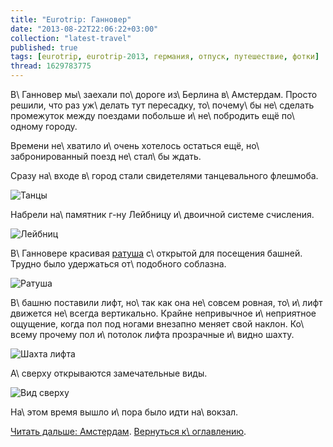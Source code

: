 ```yaml
---
title: "Eurotrip: Ганновер"
date: "2013-08-22T22:06:22+03:00"
collection: "latest-travel"
published: true
tags: [eurotrip, eurotrip-2013, германия, отпуск, путешествие, фотки]
thread: 1629783775
---
```


В\ Ганновер мы\ заехали по\ дороге из\ Берлина в\ Амстердам. Просто решили, что раз уж\ делать тут пересадку,
то\ почему\ бы не\ сделать промежуток между поездами побольше и\ не\ побродить ещё по\ одному городу.

Времени не\ хватило и\ очень хотелось остаться ещё, но\ забронированный поезд не\ стал\ бы ждать.

Сразу на\ входе в\ город стали свидетелями танцевального флешмоба.

![Танцы](/images/travel/2013-08-eurotrip/hannover-flashmob.jpg "Танцы")

Набрели на\ памятник г-ну Лейбницу и\ двоичной системе счисления.

![Лейбниц](/images/travel/2013-08-eurotrip/hannover-leibniz.jpg "Лейбниц")

В\ Ганновере красивая [ратуша][rathaus] с\ открытой для посещения башней. Трудно было удержаться от\ подобного соблазна.

![Ратуша](/images/travel/2013-08-eurotrip/hannover-town-hall.jpg "Ратуша")

В\ башню поставили лифт, но\ так как она не\ совсем ровная, то\ и\ лифт движется не\ всегда вертикально. Крайне
непривычное и\ неприятное ощущение, когда пол под ногами внезапно меняет свой наклон. Ко\ всему прочему пол и\ потолок
лифта прозрачные и\ видно шахту.

![Шахта лифта](/images/travel/2013-08-eurotrip/hannover-lift.jpg "Шахта лифта")

А\ сверху открываются замечательные виды.

![Вид сверху](/images/travel/2013-08-eurotrip/hannover-top-view.jpg "Вид сверху")

На\ этом время вышло и\ пора было идти на\ вокзал.

[Читать дальше: Амстердам](/post/eurotrip-amsterdam/). [Вернуться к\ оглавлению](/post/eurotrip-2013/).

[rathaus]: http://ru.wikipedia.org/wiki/%D0%A1%D1%82%D0%B0%D1%80%D0%B0%D1%8F_%D1%80%D0%B0%D1%82%D1%83%D1%88%D0%B0_(%D0%93%D0%B0%D0%BD%D0%BD%D0%BE%D0%B2%D0%B5%D1%80)